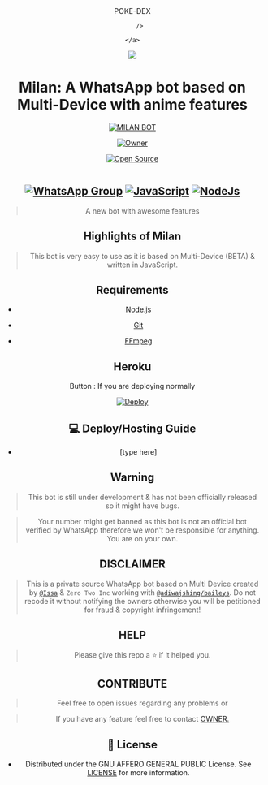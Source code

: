 <div align="center"> POKE-DEX

    
        />

    </a>

</p>

<div align="center"> <a href='https://www.linkpicture.com/view.php?img=LPic62169991d23e711584403'><img src='https://www.linkpicture.com/q/Mizugame.jpg' type='image'></a>

# **Milan: A WhatsApp bot based on Multi-Device with anime features**

  </p>

<p align="center">

<a href="#"><img title="MILAN BOT" src="https://img.shields.io/badge/MILAN BOT-green?colorA=%23ff0000&colorB=%23017e40&style=for-the-badge"></a>

</p>

<p align="center">

<a href="https://github.com/Issa2001"><img title="Owner" src="https://img.shields.io/badge/Owner-Issa2001-red.svg?style=for-the-badge&logo=github"></a>

</p>

<p align="center">

<a href="https://github.com/Issa2001"><img title="Open Source" src="https://img.shields.io/badge/Open%20Source-NO-red.svg?style=for-the-badge"></a>

<a href="https://github.com/is7s7whs"><img title="" src="https://img.shields.io/badge/Maintained-YES-green.svg?style=for-the-badge"></a>

</p>  

 ## [![WhatsApp Group](https://img.shields.io/badge/WhatsApp-25D366?style=for-the-badge&logo=whatsapp&logoColor=white)](https://chat.whatsapp.com/LN4mY3laHz61S1ybxHBeYd) [![JavaScript](https://img.shields.io/badge/JavaScript-FFFF00?style=for-the-badge&logo=javascript&logoColor=black)](https://js.org/) [![NodeJs](https://img.shields.io/badge/Node.js-43853D?style=for-the-badge&logo=node.js&logoColor=white)](https://nodejs.org/en/)   

>A new bot with awesome features <br>

 

## Highlights of Milan

> This bot is very easy to use as it is based on Multi-Device (BETA) & written in JavaScript.   

## Requirements

* [Node.js](https://nodejs.org/en/)

* [Git](https://git-scm.com/downloads)

* [FFmpeg](https://ffmpeg.org/download.html)

## Heroku

Button : If you are deploying normally

[![Deploy](https://www.herokucdn.com/deploy/button.png)](https://heroku.com/deploy?template=https://github.com/Issa2001/Milan)

## 💻 Deploy/Hosting Guide

- [type here]

## Warning

> This bot is still under development & has not been officially released so it might have bugs.

> Your number might get banned as this bot is not an official bot verified by WhatsApp therefore we won't be responsible for anything. You are on your own.

## DISCLAIMER

> This is a private source WhatsApp bot based on Multi Device created by [`@Issa`](https://github.com/Issa2001) & `Zero Two Inc` working with [`@adiwajshing/baileys`](https://github.com/adiwajshing/baileys). Do not recode it without notifying the owners otherwise you will be petitioned for fraud & copyright infringement!

## HELP

> Please give this repo a ⭐ if it helped you.

## CONTRIBUTE

> Feel free to open issues regarding any problems or

> If you have any feature feel free to contact [OWNER.](https://wa.me/16156236963)

## 📄 License

- Distributed under the GNU AFFERO GENERAL PUBLIC License. See [LICENSE](/LICENSE) for more information. 


